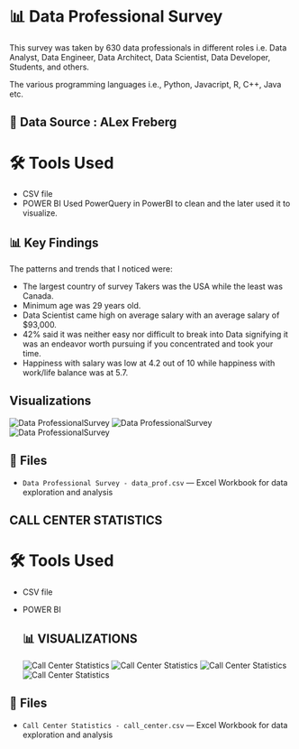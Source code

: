 
# 📊 Data Professional Survey

This survey was taken by 630 data professionals in different roles i.e. Data Analyst, Data Engineer, Data Architect, Data Scientist, Data Developer, Students, and others.

The various programming languages i.e., Python, Javacript, R, C++, Java etc.

## 📑 Data Source : ALex Freberg

# 🛠️ Tools Used
- CSV file
- POWER BI
Used PowerQuery in PowerBI to clean and the later used it to visualize.


## 📊 Key Findings

The patterns and trends that I noticed were:
- The largest country of survey Takers was the USA while the least was Canada.
- Minimum age was 29 years old.
- Data Scientist came high on average salary with an average salary of $93,000.
- 42% said it was neither easy nor difficult to break into Data signifying it was an endeavor worth pursuing if you concentrated and took your time.
- Happiness with salary was low at 4.2 out of 10 while happiness with work/life balance was at 5.7.

## Visualizations 
![Data ProfessionalSurvey](https://mavenanalyticsio-upload-bucket-prod.s3.us-west-2.amazonaws.com/178378569/projects/3dadbb30-6df9-4299-8690-64fae4c55021.png)
![Data ProfessionalSurvey](https://mavenanalyticsio-upload-bucket-prod.s3.us-west-2.amazonaws.com/178378569/projects/9253/3c6c2447-8fdc-4779-ac14-7d2b81f595ba.png)
![Data ProfessionalSurvey](https://mavenanalyticsio-upload-bucket-prod.s3.us-west-2.amazonaws.com/178378569/projects/9253/9bd13e35-0043-49e4-bd9e-c5a482723574.png)

## 📂 Files
- `Data Professional Survey - data_prof.csv` — Excel Workbook for data exploration and analysis



## CALL CENTER STATISTICS


# 🛠️ Tools Used
- CSV file
- POWER BI

  ## 📊 VISUALIZATIONS
  ![Call Center Statistics](https://cdn.mavenanalytics.io/public/profile/28819320-80e1-7069-7d92-2e1dbd431d14/projects/call1.png)
  ![Call Center Statistics](https://cdn.mavenanalytics.io/public/profile/28819320-80e1-7069-7d92-2e1dbd431d14/projects/call03.PNG)
  ![Call Center Statistics](https://cdn.mavenanalytics.io/public/profile/28819320-80e1-7069-7d92-2e1dbd431d14/projects/call04.PNG)
  ![Call Center Statistics](https://cdn.mavenanalytics.io/public/profile/28819320-80e1-7069-7d92-2e1dbd431d14/projects/call05.PNG)

## 📂 Files
- `Call Center Statistics - call_center.csv` — Excel Workbook for data exploration and analysis
